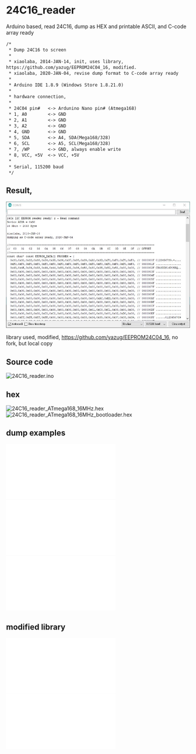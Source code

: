 # 24C16_reader
Arduino based, read 24C16, dump as HEX and printable ASCII, and C-code array ready  

```
/*
 * Dump 24C16 to screen
 * 
 * xiaolaba, 2014-JAN-14, init, uses library, https://github.com/yazug/EEPROM24C04_16, modified.
 * xiaolaba, 2020-JAN-04, revise dump format to C-code array ready 
 * 
 * Arduino IDE 1.8.9 (Windows Store 1.8.21.0)
 * 
 * hardware connection,
 * 
 * 24C04 pin#   <-> Ardunino Nano pin# (Atmega168)
 * 1, A0        <-> GND
 * 2, A1        <-> GND
 * 3, A2        <-> GND
 * 4, GND       <-> GND
 * 5, SDA       <-> A4, SDA(Mega168/328)
 * 6, SCL       <-> A5, SCL(Mega168/328)
 * 7, /WP       <-> GND, always enable write
 * 8, VCC, +5V  <-> VCC, +5V
 * 
 * Serial, 115200 baud
 */
```

## Result,  

![xiaolaba_24C16_reader_ATmega168_16MHz.JPG](xiaolaba_24C16_reader_ATmega168_16MHz.JPG)  


library used, modified, https://github.com/yazug/EEPROM24C04_16, no fork, but local copy

## Source code  
![24C16_reader.ino](24C16_reader.ino)  


## hex  
![24C16_reader_ATmega168_16MHz.hex](24C16_reader_ATmega168_16MHz.hex)  
![24C16_reader_ATmega168_16MHz_bootloader.hex](24C16_reader_ATmega168_16MHz_bootloader.hex)

## dump examples  
![LG_42LE5500DA_IC8100_24C16.txt](LG_42LE5500DA_IC8100_24C16.txt)  
![LG_42LE5500DA_IC8401_24C02.txt](LG_42LE5500DA_IC8401_24C02.txt)  
![RAM_24C02.txt](RAM_24C02.txt)  


## modified library
![Eeprom24C04_16.cpp](Eeprom24C04_16.cpp)  
![Eeprom24C04_16.h](Eeprom24C04_16.h)
